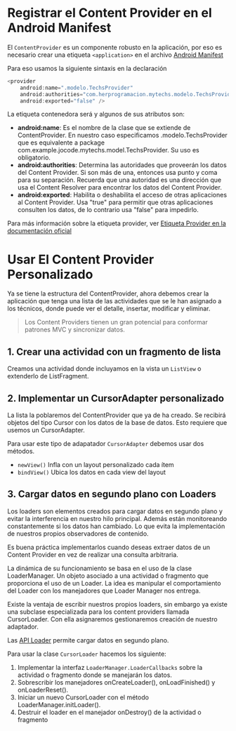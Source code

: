 # Registrar el Content Provider en el Android Manifest

El `ContentProvider` es un componente robusto en la aplicación, por eso es necesario crear una etiqueta `<application>` en el archivo [Android Manifest](../app/src/main/AndroidManifest.xml)

Para eso usamos la siguiente sintaxis en la declaración
```java
<provider
    android:name=".modelo.TechsProvider"
    android:authorities="com.herprogramacion.mytechs.modelo.TechsProvider"
    android:exported="false" />
```

La etiqueta contenedora será <provider> y algunos de sus atributos son:

- **android:name**: Es el nombre de la clase que se extiende de ContentProvider. En nuestro caso especificamos .modelo.TechsProvider que es equivalente a package com.example.jocode.mytechs.model.TechsProvider. Su uso es obligatorio.
- **android:authorities**: Determina las autoridades que proveerán los datos del Content Provider. Si son más de una, entonces usa punto y coma para su separación. Recuerda que una autoridad es una dirección que usa el Content Resolver para encontrar los datos del Content Provider.
- **android:exported**: Habilita o deshabilita el acceso de otras aplicaciones al Content Provider. Usa "true" para permitir que otras aplicaciones consulten los datos, de lo contrario usa "false" para impedirlo.

Para más información sobre la etiqueta provider, ver [Etiqueta Provider en la documentación oficial](https://developer.android.com/guide/topics/manifest/provider-element.html?hl=es)

# Usar El Content Provider Personalizado

Ya se tiene la estructura del ContentProvider, ahora debemos crear la aplicación que tenga una lista de las actividades que se le han asignado a los técnicos, donde puede ver el detalle, insertar, modificar y eliminar.

> Los Content Providers tienen un gran potencial para conformar patrones MVC y sincronizar datos.

## 1. Crear una actividad con un fragmento de lista

Creamos una actividad donde incluyamos en la vista un `ListView` o extenderlo de ListFragment.

## 2. Implementar un CursorAdapter personalizado

La lista la poblaremos del ContentProvider que ya de ha creado. Se recibirá objetos del tipo Cursor con los datos de la base de datos. Esto requiere que usemos un CursorAdapter.

Para usar este tipo de adapatador `CursorAdapter` debemos usar dos métodos.
- `newView()` Infla con un layout personalizado cada ítem
- `bindView()` Ubica los datos en cada view del layout

## 3. Cargar datos en segundo plano con Loaders

Los loaders son elementos creados para cargar datos en segundo plano y evitar la interferencia en nuestro hilo principal. Además están monitoreando constantemente si los datos han cambiado. Lo que evita la implementación de nuestros propios observadores de contenido.

Es buena práctica implementarlos cuando deseas extraer datos de un Content Provider en vez de realizar una consulta arbitraria.

La dinámica de su funcionamiento se basa en el uso de la clase LoaderManager. Un objeto asociado a una actividad o fragmento que proporciona el uso de un Loader. La idea es manipular el comportamiento del Loader con los manejadores que Loader Manager nos entrega.

Existe la ventaja de escribir nuestros propios loaders, sin embargo ya existe una subclase especializada para los content providers llamada CursorLoader. Con ella asignaremos gestionaremos creación de nuestro adaptador.

Las [API Loader](https://developer.android.com/guide/components/loaders.html?hl=es) permite cargar datos en segundo plano.

Para usar la clase `CursorLoader` hacemos los siguiente:
1. Implementar la interfaz `LoaderManager.LoaderCallbacks` sobre la actividad o fragmento donde se manejarán los datos.
2. Sobrescribir los manejadores onCreateLoader(), onLoadFinished() y onLoaderReset().
3. Iniciar un nuevo CursorLoader con el método LoaderManager.initLoader().
4. Destruir el loader en el manejador onDestroy() de la actividad o fragmento
